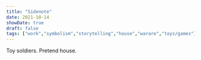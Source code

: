 ```yaml
---
title: "Sidenote"
date: 2021-10-14
showDate: true
draft: false
tags: ["work","symbolism","storytelling","house","warare","toys/games"]
---
```


Toy soldiers. Pretend house.